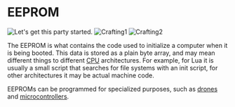 # EEPROM

![Let's get this party started.](oredict:oc:eeprom)
![Crafting1](img/eeprom.png)
![Crafting2](img/eepromluabios.png)

The EEPROM is what contains the code used to initialize a computer when it is being booted. This data is stored as a plain byte array, and may mean different things to different [CPU](cpu1.md) architectures. For example, for Lua it is usually a small script that searches for file systems with an init script, for other architectures it may be actual machine code.

EEPROMs can be programmed for specialized purposes, such as [drones](drone.md) and [microcontrollers](microcontroller.md).
